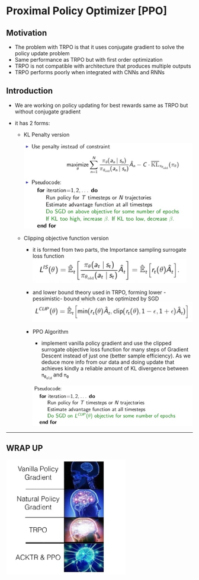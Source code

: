 # Proximal Policy Optimizer [PPO]

## Motivation

- The problem with TRPO is that it uses conjugate gradient to solve the policy update problem
- Same performance as TRPO but with first order optimization
- TRPO is not compatible with architecture that produces multiple outputs
- TRPO performs poorly when integrated with CNNs and RNNs

## Introduction

- We are working on policy updating for best rewards same as TRPO but without conjugate gradient
- it has 2 forms:

  - KL Penalty version

    ![ppo kl penalty](image/ppo-penalty-version.png)

  - Clipping objective function version

    - it is formed from two parts, the Importance sampling surrogate loss function
      ![Importance sampling loss function](image/importance-sampling-loss-fn.png)
    - and lower bound theory used in TRPO, forming lower -pessimistic- bound which can be optimized by SGD
      ![Clipped version to form lower bound](image/clipping-ppo.png)

    - PPO Algorithm

      - implement vanilla policy gradient and use the clipped surrogate objective loss function for many steps of Gradient Descent instead of just one (better sample efficiency). As we deduce more info from our data and doing update that achieves kindly a reliable amount of KL divergence between `π`<sub>`θ`<sub>`old`</sub></sub> and `π`<sub>`θ`</sub>

      ![PPO pseudo code](image/ppo-algorithm.png)

---

## WRAP UP

![Meme](image/policy-gradient-meme.png)
